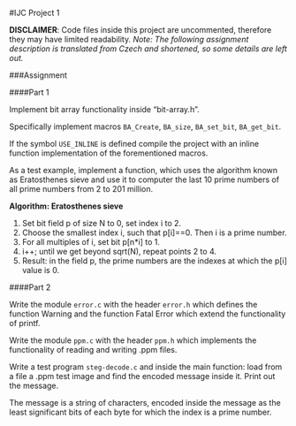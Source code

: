 #IJC Project 1

**DISCLAIMER**: Code files inside this project are uncommented, therefore they may have limited readability.
*Note: The following assignment description is translated from Czech and shortened, so some details are left out.*

###Assignment

####Part 1

Implement bit array functionality inside “bit-array.h”.

Specifically implement macros `BA_Create`, `BA_size`, `BA_set_bit`, `BA_get_bit`.

If the symbol `USE_INLINE` is defined compile the project with an inline function implementation of the forementioned macros.

As a test example, implement a function, which uses the algorithm known as Eratosthenes sieve and use it to computer the last 10 prime numbers of all prime numbers from 2 to 201 million.

**Algorithm: Eratosthenes sieve**

1. Set bit field p of size N to 0, set index i to 2.
2. Choose the smallest index i, such that p[i]==0. Then i is a prime number.
3. For all multiples of i, set bit p[n\*i] to 1.
4. i++; until we get beyond sqrt(N), repeat points 2 to 4.
5. Result: in the field p, the prime numbers are the indexes at which the p[i] value is 0.

####Part 2

Write the module `error.c` with the header `error.h` which defines the function Warning and the function Fatal Error which extend the functionality of printf.

Write the module `ppm.c` with the header `ppm.h` which implements the functionality of reading and writing .ppm files.

Write a test program `steg-decode.c` and inside the main function: load from a file a .ppm test image and find the encoded message inside it. Print out the message.

The message is a string of characters, encoded inside the message as the least significant bits of each byte for which the index is a prime number.
